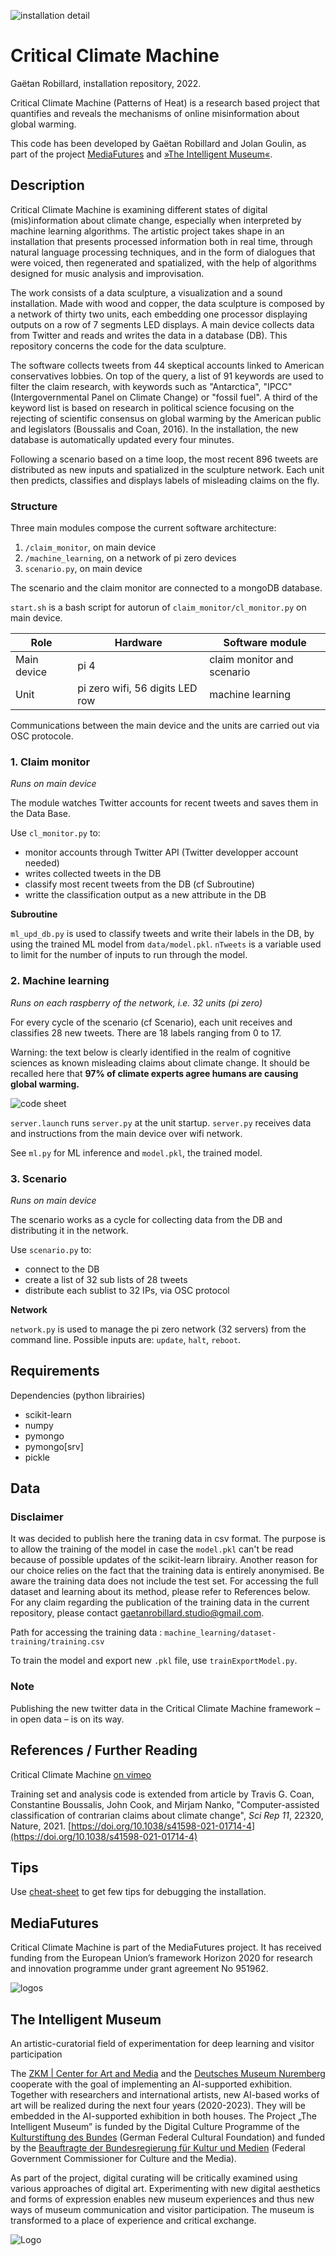 ![installation detail](media/ccm.jpg)

Critical Climate Machine
========================

Gaëtan Robillard, installation repository, 2022.

Critical Climate Machine (Patterns of Heat) is a research based project that quantifies and reveals the mechanisms of online misinformation about global warming.

This code has been developed by Gaëtan Robillard and Jolan Goulin, as part of the project [MediaFutures](#mediafutures) and [»The Intelligent Museum«](#the-intelligent-museum).

Description
-----------

Critical Climate Machine is examining different states of digital (mis)information about climate change, especially when interpreted by machine learning algorithms. The artistic project takes shape in an installation that presents processed information both in real time, through natural language processing techniques, and in the form of dialogues that were voiced, then regenerated and spatialized, with the help of algorithms designed for music analysis and improvisation.

The work consists of a data sculpture, a visualization and a sound installation. Made with wood and copper, the data sculpture is composed by a network of thirty two units, each embedding one processor displaying outputs on a row of 7 segments LED displays. A main device collects data from Twitter and reads and writes the data in a database (DB). This repository concerns the code for the data sculpture.

The software collects tweets from 44 skeptical accounts linked to American conservatives lobbies. On top of the query, a list of 91 keywords are used to filter the claim research, with keywords such as "Antarctica", "IPCC" (Intergovernmental Panel on Climate Change) or "fossil fuel". A third of the keyword list is based on research in political science focusing on the rejecting of scientific consensus on global warming by the American public and legislators (Boussalis and Coan, 2016). In the installation, the new database is automatically updated every four minutes.

Following a scenario based on a time loop, the most recent 896 tweets are distributed as new inputs and spatialized in the sculpture network. Each unit then predicts, classifies and displays labels of misleading claims on the fly.

### Structure

Three main modules compose the current software architecture:

1. `/claim_monitor`, on main device
2. `/machine_learning`, on a network of pi zero devices
3. `scenario.py`, on main device

The scenario and the claim monitor are connected to a mongoDB database.

`start.sh` is a bash script for autorun of `claim_monitor/cl_monitor.py` on main device.

| Role        | Hardware                           | Software module                |
|-------------|------------------------------------|--------------------------------|
| Main device | pi 4                               | claim monitor and scenario     |
| Unit        | pi zero wifi, 56 digits LED row    | machine learning               |

Communications between the main device and the units are carried out via OSC protocole.

### 1. Claim monitor

*Runs on main device*

The module watches Twitter accounts for recent tweets and saves them in the Data Base.

Use `cl_monitor.py` to:

- monitor accounts through Twitter API (Twitter developper account needed)
- writes collected tweets in the DB
- classify most recent tweets from the DB (cf Subroutine)
- writte the classification output as a new attribute in the DB

**Subroutine**

`ml_upd_db.py` is used to classify tweets and write their labels in the DB, by using the trained ML model from `data/model.pkl`. `nTweets` is a variable used to limit for the number of inputs to run through the model.

### 2. Machine learning

*Runs on each raspberry of the network, i.e. 32 units (pi zero)*

For every cycle of the scenario (cf Scenario), each unit receives and classifies 28 new tweets. There are 18 labels ranging from 0 to 17.

Warning: the text below is clearly identified in the realm of cognitive sciences as known misleading claims about climate change. It should be recalled here that **97% of climate experts agree humans are causing global warming.**

![code sheet](media/labels-caption.png)

`server.launch` runs `server.py` at the unit startup. `server.py` receives data and instructions from the main device over wifi network.

See `ml.py` for ML inference and `model.pkl`, the trained model.

### 3. Scenario

*Runs on main device*

The scenario works as a cycle for collecting data from the DB and distributing it in the network.

Use `scenario.py` to:

- connect to the DB
- create a list of 32 sub lists of 28 tweets
- distribute each sublist to 32 IPs, via OSC protocol

**Network**

`network.py` is used to manage the pi zero network (32 servers) from the command line.
Possible inputs are: `update`, `halt`, `reboot`.

Requirements
------------

Dependencies (python librairies)

* scikit-learn
* numpy
* pymongo
* pymongo[srv]
* pickle

Data
-------

### Disclaimer

It was decided to publish here the traning data in csv format. The purpose is to allow the training of the model in case the `model.pkl` can't be read because of possible updates of the scikit-learn librairy. Another reason for our choice relies on the fact that the training data is entirely anonymised. Be aware the training data does not include the test set. For accessing the full dataset and learning about its method, please refer to References below. For any claim regarding the publication of the training data in the current repository, please contact gaetanrobillard.studio@gmail.com.

Path for accessing the training data : `machine_learning/dataset-training/training.csv`

To train the model and export new `.pkl` file, use `trainExportModel.py`.

### Note

Publishing the new twitter data in the Critical Climate Machine framework – in open data – is on its way.

References / Further Reading
----------------------------

Critical Climate Machine [on vimeo](https://vimeo.com/667971904)

Training set and analysis code is extended from article by Travis G. Coan, Constantine Boussalis, John Cook, and Mirjam Nanko, "Computer-assisted classification of contrarian claims about climate change", _Sci Rep 11_, 22320, Nature, 2021. [https://doi.org/10.1038/s41598-021-01714-4](https://doi.org/10.1038/s41598-021-01714-4)

Tips
-----------

Use [cheat-sheet](cheat-sheet.md) to get few tips for debugging the installation.

MediaFutures
--------------

Critical Climate Machine is part of the MediaFutures project. It has received funding from the European Union’s framework Horizon 2020 for
research and innovation programme under grant agreement No 951962.

![logos](media/logos-mediafutures-eu.png)

The Intelligent Museum
----------------------

An artistic-curatorial field of experimentation for deep learning and visitor participation

The [ZKM | Center for Art and Media](https://zkm.de/en) and the [Deutsches Museum Nuremberg](https://www.deutsches-museum.de/en/nuernberg/information/) cooperate with the goal of implementing an AI-supported exhibition. Together with researchers and international artists, new AI-based works of art will be realized during the next four years (2020-2023).  They will be embedded in the AI-supported exhibition in both houses. The Project „The Intelligent Museum” is funded by the Digital Culture Programme of the [Kulturstiftung des Bundes](https://www.kulturstiftung-des-bundes.de/en) (German Federal Cultural Foundation) and funded by the [Beauftragte der Bundesregierung für Kultur und Medien](https://www.bundesregierung.de/breg-de/bundesregierung/staatsministerin-fuer-kultur-und-medien) (Federal Government Commissioner for Culture and the Media).

As part of the project, digital curating will be critically examined using various approaches of digital art. Experimenting with new digital aesthetics and forms of expression enables new museum experiences and thus new ways of museum communication and visitor participation. The museum is transformed to a place of experience and critical exchange.

![Logo](media/Logo_ZKM_DMN_KSB.png)
